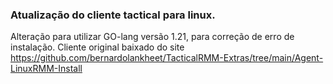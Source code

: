 <h3>Atualização do cliente tactical para linux.</h3>

Alteração para utilizar GO-lang versão 1.21, para correção de erro de instalação.
Cliente original baixado do site https://github.com/bernardolankheet/TacticalRMM-Extras/tree/main/Agent-LinuxRMM-Install
